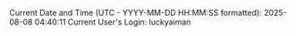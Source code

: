 Current Date and Time (UTC - YYYY-MM-DD HH:MM:SS formatted): 2025-08-08 04:40:11
Current User's Login: luckyaiman
